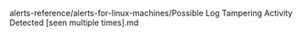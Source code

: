 alerts-reference/alerts-for-linux-machines/Possible Log Tampering Activity Detected [seen multiple times].md